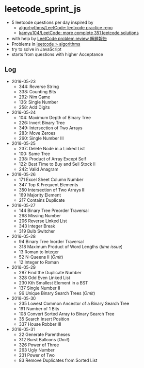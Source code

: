 # leetcode_sprint_js

- 5 leetcode questions per day inspired by
    - [algorhythms/LeetCode: leetcode practice repo](https://github.com/algorhythms/LeetCode)
    - [kamyu104/LeetCode: more complete 351 leetcode solutions](https://github.com/kamyu104/LeetCode)
- with help by [LeetCode problem review 解題報告](http://bookshadow.com/leetcode/)
- Problems in [leetcode > algorithms](https://leetcode.com/problemset/algorithms/)
- try to solve in JavaScript
- starts from questions with higher Acceptance

## Log

- 2016-05-23
    - 344: Reverse String
    - 338: Counting Bits
    - 292: Nim Game
    - 136: Single Number
    - 258: Add Digits
- 2016-05-24
    - 104: Maximum Depth of Binary Tree
    - 226: Invert Binary Tree
    - 349: Intersection of Two Arrays
    - 283: Move Zeroes
    - 260: Single Number III
- 2016-05-25
    - 237: Delete Node in a Linked List
    - 100: Same Tree
    - 238: Product of Array Except Self
    - 122: Best Time to Buy and Sell Stock II
    - 242: Valid Anagram
- 2016-05-26
    - 171 Excel Sheet Column Number
    - 347 Top K Frequent Elements
    - 350 Intersection of Two Arrays II
    - 169 Majority Element
    - 217 Contains Duplicate
- 2016-05-27
    - 144 Binary Tree Preorder Traversal
    - 268 Missing Number
    - 206 Reverse Linked List
    - 343 Integer Break
    - 319 Bulb Switcher
- 2016-05-28
    - 94 Binary Tree Inorder Traversal
    - 318 Maximum Product of Word Lengths (_time issue_)
    - 13 Roman to Integer
    - 52 N-Queens II (_Omit_)
    - 12 Integer to Roman
- 2016-05-29
    - 287 Find the Duplicate Number
    - 328 Odd Even Linked List
    - 230 Kth Smallest Element in a BST
    - 137 Single Number II
    - 96 Unique Binary Search Trees (_Omit_)
- 2016-05-30
    - 235 Lowest Common Ancestor of a Binary Search Tree
    - 191 Number of 1 Bits
    - 108 Convert Sorted Array to Binary Search Tree
    - 35 Search Insert Position
    - 337 House Robber III
- 2016-05-31
    - 22 Generate Parentheses
    - 312 Burst Balloons (_Omit_)
    - 326 Power of Three
    - 263 Ugly Number
    - 231 Power of Two
    - 83 Remove Duplicates from Sorted List
